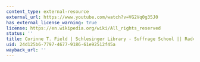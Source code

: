 ```yaml
---
content_type: external-resource
external_url: https://www.youtube.com/watch?v=VG2Vq0g35J0
has_external_license_warning: true
license: https://en.wikipedia.org/wiki/All_rights_reserved
status: ''
title: Corinne T. Field | Schlesinger Library - Suffrage School || Radcliffe Institute
uid: 24d125b6-7797-4677-9186-61e92512f45a
wayback_url: ''
---
```

